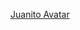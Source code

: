 [Juanito Avatar](https://user-images.githubusercontent.com/8636920/154962362-479fee98-719c-44e7-8a51-f8ff993bda15.png)
